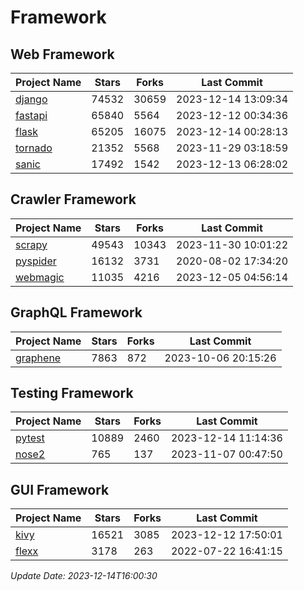 # Framework

## Web Framework
| Project Name | Stars | Forks | Last Commit |
| ------------ | ----- | ----- | ----------- |
| [django](https://github.com/django/django) | 74532 | 30659 | 2023-12-14 13:09:34 |
| [fastapi](https://github.com/tiangolo/fastapi) | 65840 | 5564 | 2023-12-12 00:34:36 |
| [flask](https://github.com/pallets/flask) | 65205 | 16075 | 2023-12-14 00:28:13 |
| [tornado](https://github.com/tornadoweb/tornado) | 21352 | 5568 | 2023-11-29 03:18:59 |
| [sanic](https://github.com/sanic-org/sanic) | 17492 | 1542 | 2023-12-13 06:28:02 |

## Crawler Framework
| Project Name | Stars | Forks | Last Commit |
| ------------ | ----- | ----- | ----------- |
| [scrapy](https://github.com/scrapy/scrapy) | 49543 | 10343 | 2023-11-30 10:01:22 |
| [pyspider](https://github.com/binux/pyspider) | 16132 | 3731 | 2020-08-02 17:34:20 |
| [webmagic](https://github.com/code4craft/webmagic) | 11035 | 4216 | 2023-12-05 04:56:14 |

## GraphQL Framework
| Project Name | Stars | Forks | Last Commit |
| ------------ | ----- | ----- | ----------- |
| [graphene](https://github.com/graphql-python/graphene) | 7863 | 872 | 2023-10-06 20:15:26 |

## Testing Framework
| Project Name | Stars | Forks | Last Commit |
| ------------ | ----- | ----- | ----------- |
| [pytest](https://github.com/pytest-dev/pytest) | 10889 | 2460 | 2023-12-14 11:14:36 |
| [nose2](https://github.com/nose-devs/nose2) | 765 | 137 | 2023-11-07 00:47:50 |

## GUI Framework
| Project Name | Stars | Forks | Last Commit |
| ------------ | ----- | ----- | ----------- |
| [kivy](https://github.com/kivy/kivy) | 16521 | 3085 | 2023-12-12 17:50:01 |
| [flexx](https://github.com/flexxui/flexx) | 3178 | 263 | 2022-07-22 16:41:15 |

*Update Date: 2023-12-14T16:00:30*
